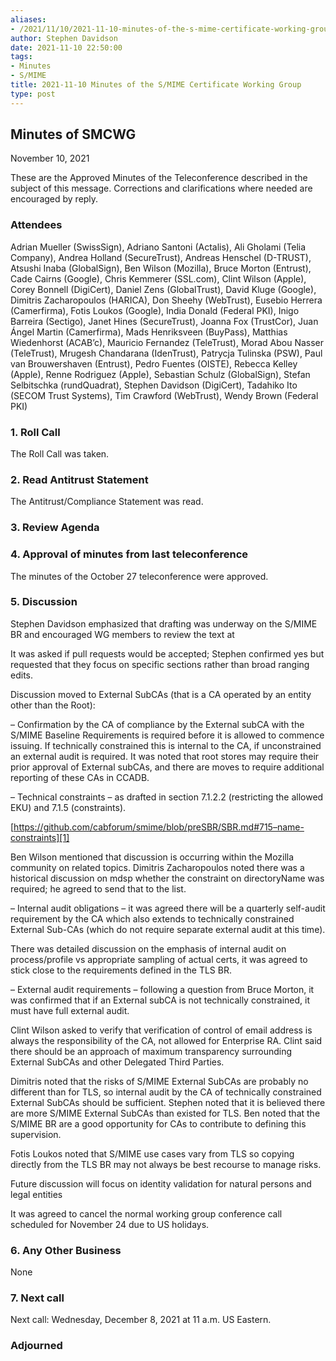 ```yaml
---
aliases:
- /2021/11/10/2021-11-10-minutes-of-the-s-mime-certificate-working-group/
author: Stephen Davidson
date: 2021-11-10 22:50:00
tags:
- Minutes
- S/MIME
title: 2021-11-10 Minutes of the S/MIME Certificate Working Group
type: post
---
```


## Minutes of SMCWG

November 10, 2021

These are the Approved Minutes of the Teleconference described in the subject of this message. Corrections and clarifications where needed are encouraged by reply.

### Attendees

Adrian Mueller (SwissSign), Adriano Santoni (Actalis), Ali Gholami (Telia Company), Andrea Holland (SecureTrust), Andreas Henschel (D-TRUST), Atsushi Inaba (GlobalSign), Ben Wilson (Mozilla), Bruce Morton (Entrust), Cade Cairns (Google), Chris Kemmerer (SSL.com), Clint Wilson (Apple), Corey Bonnell (DigiCert), Daniel Zens (GlobalTrust), David Kluge (Google), Dimitris Zacharopoulos (HARICA), Don Sheehy (WebTrust), Eusebio Herrera (Camerfirma), Fotis Loukos (Google), India Donald (Federal PKI), Inigo Barreira (Sectigo), Janet Hines (SecureTrust), Joanna Fox (TrustCor), Juan Ángel Martin (Camerfirma), Mads Henriksveen (BuyPass), Matthias Wiedenhorst (ACAB’c), Mauricio Fernandez (TeleTrust), Morad Abou Nasser (TeleTrust), Mrugesh Chandarana (IdenTrust), Patrycja Tulinska (PSW), Paul van Brouwershaven (Entrust), Pedro Fuentes (OISTE), Rebecca Kelley (Apple), Renne Rodriguez (Apple), Sebastian Schulz (GlobalSign), Stefan Selbitschka (rundQuadrat), Stephen Davidson (DigiCert), Tadahiko Ito (SECOM Trust Systems), Tim Crawford (WebTrust), Wendy Brown (Federal PKI)

### 1. Roll Call

The Roll Call was taken.

### 2. Read Antitrust Statement

The Antitrust/Compliance Statement was read.

### 3. Review Agenda

### 4. Approval of minutes from last teleconference

The minutes of the October 27 teleconference were approved.

### 5. Discussion

Stephen Davidson emphasized that drafting was underway on the S/MIME BR and encouraged WG members to review the text at

It was asked if pull requests would be accepted; Stephen confirmed yes but requested that they focus on specific sections rather than broad ranging edits.

Discussion moved to External SubCAs (that is a CA operated by an entity other than the Root):

– Confirmation by the CA of compliance by the External subCA with the S/MIME Baseline Requirements is required before it is allowed to commence issuing. If technically constrained this is internal to the CA, if unconstrained an external audit is required. It was noted that root stores may require their prior approval of External subCAs, and there are moves to require additional reporting of these CAs in CCADB.

– Technical constraints – as drafted in section 7.1.2.2 (restricting the allowed EKU) and 7.1.5 (constraints).

[https://github.com/cabforum/smime/blob/preSBR/SBR.md#715–name-constraints][1]

Ben Wilson mentioned that discussion is occurring within the Mozilla community on related topics. Dimitris Zacharopoulos noted there was a historical discussion on mdsp whether the constraint on directoryName was required; he agreed to send that to the list.

– Internal audit obligations – it was agreed there will be a quarterly self-audit requirement by the CA which also extends to technically constrained External Sub-CAs (which do not require separate external audit at this time).

There was detailed discussion on the emphasis of internal audit on process/profile vs appropriate sampling of actual certs, it was agreed to stick close to the requirements defined in the TLS BR.

– External audit requirements – following a question from Bruce Morton, it was confirmed that if an External subCA is not technically constrained, it must have full external audit.

Clint Wilson asked to verify that verification of control of email address is always the responsibility of the CA, not allowed for Enterprise RA. Clint said there should be an approach of maximum transparency surrounding External SubCAs and other Delegated Third Parties.

Dimitris noted that the risks of S/MIME External SubCAs are probably no different than for TLS, so internal audit by the CA of technically constrained External SubCAs should be sufficient. Stephen noted that it is believed there are more S/MIME External SubCAs than existed for TLS. Ben noted that the S/MIME BR are a good opportunity for CAs to contribute to defining this supervision.

Fotis Loukos noted that S/MIME use cases vary from TLS so copying directly from the TLS BR may not always be best recourse to manage risks.

Future discussion will focus on identity validation for natural persons and legal entities

It was agreed to cancel the normal working group conference call scheduled for November 24 due to US holidays.

### 6. Any Other Business

None

### 7. Next call

Next call: Wednesday, December 8, 2021 at 11 a.m. US Eastern.

### Adjourned

[1]: https://github.com/cabforum/smime/blob/preSBR/SBR.md#715--name-constraints